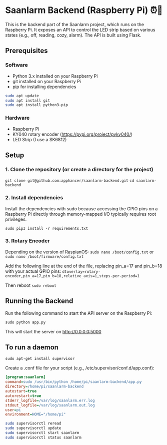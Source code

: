 # Saanlarm Backend (Raspberry Pi) ⏰🌅

This is the backend part of the Saanlarm project, which runs on the Raspberry Pi. It exposes an API to control the LED strip based on various states (e.g., off, reading, cozy, alarm). The API is built using Flask.

## Prerequisites

### Software

- Python 3.x installed on your Raspberry Pi
- git installed on your Raspberry Pi
- pip for installing dependencies

```bash
sudo apt update
sudo apt install git
sudo apt install python3-pip
```

### Hardware 

- Raspberry Pi
- KY040 rotary encoder (https://pypi.org/project/pyky040/)
- LED Strip (I use a SK6812)

## Setup

### 1. Clone the repository (or create a directory for the project)

`git clone git@github.com:apphancer/saanlarm-backend.git`
`cd saanlarm-backend`


### 2. Install dependencies

Install the dependencies with sudo because accessing the GPIO pins on a Raspberry Pi directly through memory-mapped I/O typically requires root privileges. 

`sudo pip3 install -r requirements.txt`


### 3. Rotary Encoder

Depending on the version of RaspianOS:
`sudo nano /boot/config.txt` or `sudo nano /boot/firmware/config.txt`

Add the following line at the end of the file, replacing pin_a=17 and pin_b=18 with your actual GPIO pins:
`dtoverlay=rotary-encoder,pin_a=17,pin_b=18,relative_axis=1,steps-per-period=1`

Then reboot
`sudo reboot`



## Running the Backend

Run the following command to start the API server on the Raspberry Pi:

`sudo python app.py`

This will start the server on http://0.0.0.0:5000


## To run a daemon


`sudo apt-get install supervisor`

Create a .conf file for your script (e.g., /etc/supervisor/conf.d/app.conf):

```ini
[program:saanlarm]
command=sudo /usr/bin/python /home/pi/saanlarm-backend/app.py
directory=/home/pi/saanlarm-backend
autostart=true
autorestart=true
stderr_logfile=/var/log/saanlarm.err.log
stdout_logfile=/var/log/saanlarm.out.log
user=pi
environment=HOME="/home/pi"
```

```bash
sudo supervisorctl reread
sudo supervisorctl update
sudo supervisorctl start saanlarm
sudo supervisorctl status saanlarm
```
